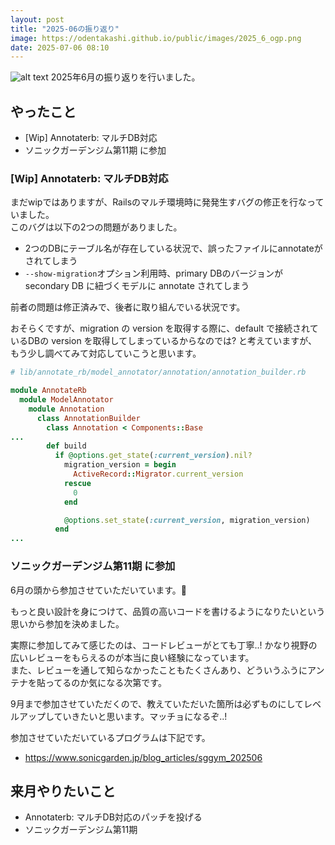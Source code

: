 ```yaml
---
layout: post
title: "2025-06の振り返り"
image: https://odentakashi.github.io/public/images/2025_6_ogp.png
date: 2025-07-06 08:10
---
```

![alt text](image.png)
2025年6月の振り返りを行いました。

## やったこと
- [Wip] Annotaterb: マルチDB対応
- ソニックガーデンジム第11期 に参加

### [Wip] Annotaterb: マルチDB対応
まだwipではありますが、Railsのマルチ環境時に発発生すバグの修正を行なっていました。<br>
このバグは以下の2つの問題がありました。

- 2つのDBにテーブル名が存在している状況で、誤ったファイルにannotateがされてしまう
- `--show-migration`オプション利用時、primary DBのバージョンが secondary DB に紐づくモデルに annotate されてしまう

前者の問題は修正済みで、後者に取り組んでいる状況です。<br>

おそらくですが、migration の version を取得する際に、default で接続されているDBの version を取得してしまっているからなのでは? と考えていますが、もう少し調べてみて対応していこうと思います。

```rb
# lib/annotate_rb/model_annotator/annotation/annotation_builder.rb

module AnnotateRb
  module ModelAnnotator
    module Annotation
      class AnnotationBuilder
        class Annotation < Components::Base
...
        def build
          if @options.get_state(:current_version).nil?
            migration_version = begin
              ActiveRecord::Migrator.current_version
            rescue
              0
            end

            @options.set_state(:current_version, migration_version)
          end
...
```

### ソニックガーデンジム第11期 に参加
6月の頭から参加させていただいています。💪<br>

もっと良い設計を身につけて、品質の高いコードを書けるようになりたいという思いから参加を決めました。<br>

実際に参加してみて感じたのは、コードレビューがとても丁寧..! かなり視野の広いレビューをもらえるのが本当に良い経験になっています。<br>
また、レビューを通して知らなかったこともたくさんあり、どういうふうにアンテナを貼ってるのか気になる次第です。<br>

9月まで参加させていただくので、教えていただいた箇所は必ずものにしてレベルアップしていきたいと思います。マッチョになるぞ..!

参加させていただいているプログラムは下記です。
- https://www.sonicgarden.jp/blog_articles/sggym_202506

## 来月やりたいこと
- Annotaterb: マルチDB対応のパッチを投げる
- ソニックガーデンジム第11期
